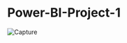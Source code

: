 # Power-BI-Project-1
![Capture](https://user-images.githubusercontent.com/123930481/215573244-706fd5d4-66fc-4d6b-ab69-f6a21d24c9ce.PNG)
